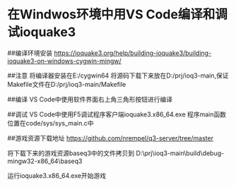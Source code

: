 # 在Windwos环境中用VS Code编译和调试ioquake3

##编译环境安装
https://ioquake3.org/help/building-ioquake3/building-ioquake3-on-windows-cygwin-mingw/

##注意
将编译器安装在E:/cygwin64
将源码下载下来放在D:/prj/ioq3-main,保证Makefile文件在D:/prj/ioq3-main/Makefile

##编译
VS Code中使用软件界面右上角三角形按钮进行编译

##调试
VS Code中使用F5调试程序客户端ioquake3.x86_64.exe
程序main函数位置在code/sys/sys_main.c中

##游戏资源下载地址
https://github.com/nrempel/q3-server/tree/master

将下载下来的游戏资源baseq3中的文件拷贝到
D:\prj\ioq3-main\build\debug-mingw32-x86_64\baseq3

运行ioquake3.x86_64.exe开始游戏
